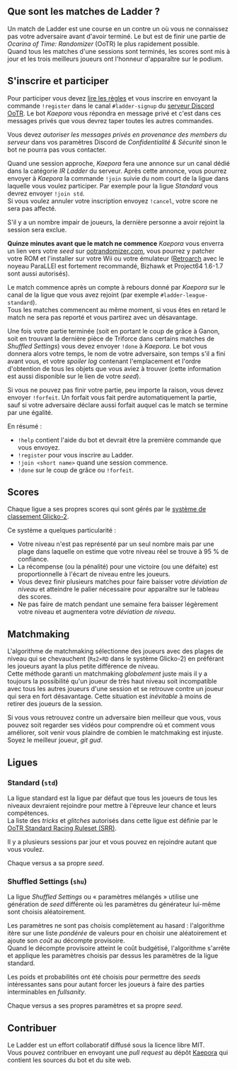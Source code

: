 ## Que sont les matches de Ladder ?
Un match de Ladder est une course en un contre un où vous ne connaissez pas
votre adversaire avant d'avoir terminé. Le but est de finir une partie de
_Ocarina of Time: Randomizer_ (OoTR) le plus rapidement possible.  
Quand tous les matches d'une sessions sont terminés, les scores sont mis à
jour et les trois meilleurs joueurs ont l'honneur d'apparaître sur le podium.

## S'inscrire et participer
Pour participer vous devez [lire les règles](/rules) et vous inscrire en
envoyant la commande `!register` dans le canal `#ladder-signup` du [serveur
Discord OoTR](https://discord.gg/yZtdURz). Le bot _Kaepora_ vous répondra en
message privé et c'est dans ces messages privés que vous devrez taper toutes
les autres commandes.

<div class="message is-warning">
    <div class="message-body">
        <p>Vous devez <em>autoriser les messages privés en provenance des
        members du serveur</em> dans vos paramètres Discord de
        <em>Confidentialité & Sécurité</em> sinon le bot ne pourra pas vous
        contacter.</p>
    </div>
</div>

Quand une session approche, _Kaepora_ fera une annonce sur un canal dédié dans
la catégorie _IR Ladder_ du serveur. Après cette annonce, vous pourrez envoyer
à _Kaepora_ la commande `!join` suivie du nom court de la ligue dans laquelle
vous voulez participer. Par exemple pour la ligue _Standard_ vous devrez
envoyer `!join std`.  
Si vous voulez annuler votre inscription envoyez `!cancel`, votre score ne sera
pas affecté.

<div class="message is-warning">
    <div class="message-body">
        <p>S'il y a un nombre impair de joueurs, la dernière personne a avoir
        rejoint la session sera exclue.</p>
    </div>
</div>

**Quinze minutes avant que le match ne commence** _Kaepora_ vous enverra un lien
vers votre _seed_ sur [ootrandomizer.com](https://ootrandomizer.com), vous
pourrez y patcher votre ROM et l'installer sur votre Wii ou votre émulateur
([Retroarch](https://www.retroarch.com/) avec le noyeau ParaLLEl est fortement
recommandé, Bizhawk et Project64 1.6-1.7 sont aussi autorisés).

Le match commence après un compte à rebours donné par _Kaepora_ sur le canal de
la ligue que vous avez rejoint (par exemple `#ladder-league-standard`).  
Tous les matches commencent au même moment, si vous êtes en retard le match ne
sera pas reporté et vous partirez avec un désavantage.

Une fois votre partie terminée (soit en portant le coup de grâce à Ganon, soit
en trouvant la dernière pièce de Triforce dans certains matches de _Shuffled
Settings_) vous devez envoyer `!done` à _Kaepora_.
Le bot vous donnera alors votre temps, le nom de votre adversaire, son temps
s'il a fini avant vous, et votre _spoiler log_ contenant l'emplacement et
l'ordre d'obtention de tous les objets que vous aviez à trouver (cette
information est aussi disponible sur le lien de votre _seed_).

Si vous ne pouvez pas finir votre partie, peu importe la raison, vous devez
envoyer `!forfeit`. Un forfait vous fait perdre automatiquement la partie, sauf
si votre adversaire déclare aussi forfait auquel cas le match se termine par
une égalité.

<div class="message is-info">
    <div class="message-header"><p>En résumé :</p></div>
    <div class="message-body">
        <ul>
        <li><code>!help</code> contient l'aide du bot et devrait être la première commande que vous envoyez.</li>
        <li><code>!register</code> pour vous inscrire au Ladder.</li>
        <li><code>!join &lt;short name&gt;</code> quand une session commence.</li>
        <li><code>!done</code> sur le coup de grâce ou <code>!forfeit</code>.</li>
        </ul>
    </div>
</div>

## Scores
Chaque ligue a ses propres scores qui sont gérés par le [système de classement
Glicko-2][1].

Ce système a quelques particularité :

 - Votre niveau n'est pas représenté par un seul nombre mais par une plage dans
   laquelle on estime que votre niveau réel se trouve à 95 % de confiance.
 - La récompense (ou la pénalité) pour une victoire (ou une défaite) est
   proportionnelle à l'écart de niveau entre les joueurs.
 - Vous devez finir plusieurs matches pour faire baisser votre _déviation de
   niveau_ et atteindre le palier nécessaire pour apparaître sur le tableau des
   scores.
 - Ne pas faire de match pendant une semaine fera baisser légèrement votre
   niveau et augmentera votre _déviation de niveau_.

[1]: https://fr.wikipedia.org/wiki/Classement_Glicko

## Matchmaking
L'algorithme de matchmaking sélectionne des joueurs avec des plages de niveau
qui se chevauchent (`R±2×RD` dans le système Glicko-2) en préférant les joueurs
ayant la plus petite différence de niveau.  
Cette méthode garanti un matchmaking _globalement_ juste mais il y a toujours
la possibilité qu'un joueur de très haut niveau soit incompatible avec tous les
autres joueurs d'une session et se retrouve contre un joueur qui sera en fort
désavantage. Cette situation est _inévitable_ à moins de retirer des joueurs de
la session.

Si vous vous retrouvez contre un adversaire bien meilleur que vous, vous pouvez
soit regarder ses vidéos pour comprendre où et comment vous améliorer, soit
venir vous plaindre de combien le matchmaking est injuste. Soyez le meilleur
joueur, _git gud_.

## Ligues
### Standard (`std`)
La ligue standard est la ligue par défaut que tous les joueurs de tous les
niveaux devraient rejoindre pour mettre à l'épreuve leur chance et leurs
compétences.  
La liste des _tricks_ et _glitches_ autorisés dans cette ligue est définie par
le [OoTR Standard Racing Ruleset (SRR)][2].

Il y a plusieurs sessions par jour et vous pouvez en rejoindre autant que vous
voulez.

Chaque versus a sa propre _seed_.

[2]: https://wiki.ootrandomizer.com/index.php?title=Standard

### Shuffled Settings (`shu`)
La ligue _Shuffled Settings_ ou « paramètres mélangés » utilise une génération
de _seed_ différente où les paramètres du générateur lui-même sont choisis
aléatoirement.

Les paramètres ne sont pas choisis complètement au hasard : l'algorithme itère
sur une liste _pondérée_ de valeurs pour en choisir une aléatoirement et ajoute
son _coût_ au décompte provisoire.  
Quand le décompte provisoire atteint le coût budgétisé, l'algorithme s'arrête
et applique les paramètres choisis par dessus les paramètres de la ligue
standard.

Les poids et probabilités ont été choisis pour permettre des _seeds_
intéressantes sans pour autant forcer les joueurs à faire des parties
interminables en _fullsanity_.

Chaque versus a ses propres paramètres et sa propre _seed_.

## Contribuer
Le Ladder est un effort collaboratif diffusé sous la licence libre MIT.  
Vous pouvez contribuer en envoyant une _pull request_ au dépôt [Kaepora][3] qui
contient les sources du bot et du site web.

[3]: https://github.com/OOTR-Ladder/kaepora
